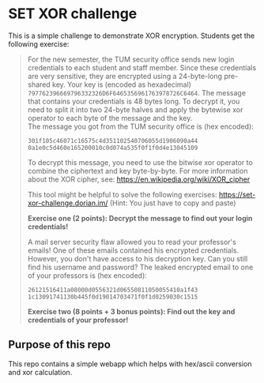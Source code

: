# SET XOR challenge

This is a simple challenge to demonstrate XOR encryption. Students get the following exercise:

> For the new semester, the TUM security office sends new login credentials to each student and staff member. Since these credentials are very sensitive, they are encrypted using a 24-byte-long pre-shared key. Your key is (encoded as hexadecimal) `797762396669796332326D6F6465356961763978726C6464`. The message that contains your credentials is 48 bytes long. To decrypt it, you need to split it into two 24-byte halves and apply the bytewise xor operator to each byte of the message and the key.  
> The message you got from the TUM security office is (hex encoded):
> ```
> 301f105c46071c16575c4d351102540706055d1906090a44
> 0a1e0c5d460e165200010c0d074a535f0f1f0d4e13045109
> ```
>  
> To decrypt this message, you need to use the bitwise xor operator to combine the ciphertext and key byte-by-byte. For more information about the XOR cipher, see: https://en.wikipedia.org/wiki/XOR_cipher
>  
> This tool might be helpful to solve the following exercises: https://set-xor-challenge.dorian.im/
> (Hint: You just have to copy and paste)
>  
> **Exercise one (2 points): Decrypt the message to find out your login credentials!**  
>  
> A mail server security flaw allowed you to read your professor's emails! One of these emails contained his encrypted credentials. However, you don't have access to his decryption key. Can you still find his username and password? 
> The leaked encrypted email to one of your professors is (hex encoded): 
> ```
> 26121516411a08000d0556321d06550811050055410a1f43
> 1c13091741130b445f0d19014703471f0f1d0259030c1515
> ```
>  
> **Exercise two (8 points + 3 bonus points): Find out the key and credentials of your professor!**

## Purpose of this repo

This repo contains a simple webapp which helps with hex/ascii conversion and xor calculation.